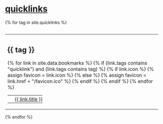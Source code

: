 # [quicklinks](#quicklinks)

{% for tag in site.quicklinks %}
  <table style="display:block; float:left; border:0;"><tr><td style="border:0;">
  <h2>{{ tag }}</h2>
  <table style="border:0;">
  {% for link in site.data.bookmarks %}
    {% if (link.tags contains "quicklink") and (link.tags contains tag) %}
      {% if link.icon %}
        {% assign favicon = link.icon %}
      {% else %}
        {% assign favicon = link.href + "/favicon.ico" %}
      {% endif %}
      <tr>
        <td style="border:0;padding:4px;">
          <img src="{{ favicon }}" alt=" " style="all:unset;width:16px;height:16px;margin:0;vertical-align:middle;"/>
        </td>
        <td style="border:0;padding:0;">
          <a href="{{ link.href }}" style="vertical-align:middle;">{{ link.title }}</a>
        </td>
      </tr>   
    {% endif %}
  {% endfor %}
  </table>
  </td></tr></table>
{% endfor %}
<p style="clear: left;"></p>

